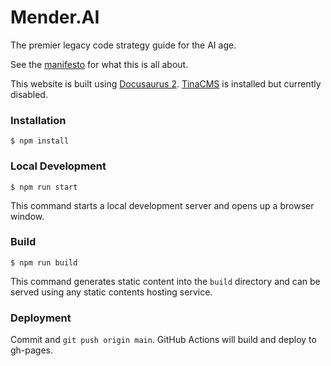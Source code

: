 # Mender.AI

The premier legacy code strategy guide for the AI age.

See the [manifesto](https://mender.ai/docs/intro) for what this is all about.

This website is built using [Docusaurus 2](https://docusaurus.io/). [TinaCMS](https://tina.io/) is installed but currently disabled.

### Installation

```
$ npm install
```

### Local Development

```
$ npm run start
```

This command starts a local development server and opens up a browser window.

### Build

```
$ npm run build
```

This command generates static content into the `build` directory and can be served using any static contents hosting service.

### Deployment

Commit and `git push origin main`. GitHub Actions will build and deploy to gh-pages.
